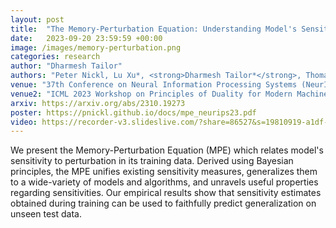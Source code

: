 ```yaml
---
layout: post
title:  "The Memory-Perturbation Equation: Understanding Model's Sensitivity to Data"
date:   2023-09-20 23:59:59 +00:00
image: /images/memory-perturbation.png
categories: research
author: "Dharmesh Tailor"
authors: "Peter Nickl, Lu Xu*, <strong>Dharmesh Tailor*</strong>, Thomas Möllenhoff, Emtiyaz Khan"
venue: "37th Conference on Neural Information Processing Systems (NeurIPS)"
venue2: "ICML 2023 Workshop on Principles of Duality for Modern Machine Learning"
arxiv: https://arxiv.org/abs/2310.19273
poster: https://pnickl.github.io/docs/mpe_neurips23.pdf
video: https://recorder-v3.slideslive.com/?share=86527&s=19810919-a1df-47e2-b7b9-5ea739824099
---
```


We present the Memory-Perturbation Equation (MPE) which relates model's sensitivity to perturbation in its training data. Derived using Bayesian principles, the MPE unifies existing sensitivity measures, generalizes them to a wide-variety of models and algorithms, and unravels useful properties regarding sensitivities. Our empirical results show that sensitivity estimates obtained during training can be used to faithfully predict generalization on unseen test data.
